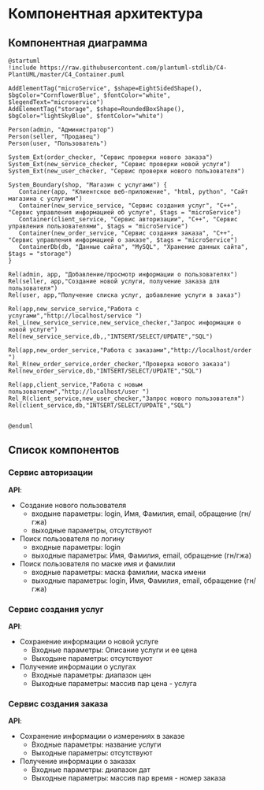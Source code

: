 # Компонентная архитектура
<!-- Состав и взаимосвязи компонентов системы между собой и внешними системами с указанием протоколов, ключевые технологии, используемые для реализации компонентов.
Диаграмма контейнеров C4 и текстовое описание. 
-->
## Компонентная диаграмма

```plantuml
@startuml
!include https://raw.githubusercontent.com/plantuml-stdlib/C4-PlantUML/master/C4_Container.puml

AddElementTag("microService", $shape=EightSidedShape(), $bgColor="CornflowerBlue", $fontColor="white", $legendText="microservice")
AddElementTag("storage", $shape=RoundedBoxShape(), $bgColor="lightSkyBlue", $fontColor="white")

Person(admin, "Администратор")
Person(seller, "Продавец")
Person(user, "Пользователь")

System_Ext(order_checker, "Сервис проверки нового заказа")
System_Ext(new_service_checker, "Сервис проверки новой услуги")
System_Ext(new_user_checker, "Сервис проверки нового пользователя")

System_Boundary(shop, "Магазин с услугами") {
   Container(app, "Клиентское веб-приложение", "html, python", "Сайт магазина с услугами")
   Container(new_service_service, "Сервис создания услуг", "C++", "Сервис управления информацией об услуге", $tags = "microService") 
   Container(client_service, "Сервис авторизации", "C++", "Сервис управления пользователями", $tags = "microService")    
   Container(new_order_service, "Сервис создания заказа", "C++", "Сервис управления информацией о заказе", $tags = "microService")       
   ContainerDb(db, "Данные сайта", "MySQL", "Хранение данных сайта", $tags = "storage")
}

Rel(admin, app, "Добавление/просмотр информации о пользователях")
Rel(seller, app,"Создание новой услуги, получение заказа для пользователя")
Rel(user, app,"Получение списка услуг, добавление услуги в заказ")

Rel(app,new_service_service,"Работа с услугами","http://localhost/service ")
Rel_L(new_service_service,new_service_checker,"Запрос информации о новой услуге")
Rel(new_service_service,db,,"INTSERT/SELECT/UPDATE","SQL")

Rel(app,new_order_service,"Работа с заказами","http://localhost/order ")
Rel_R(new_order_service,order_checker,"Проверка нового заказа")
Rel(new_order_service,db,"INTSERT/SELECT/UPDATE","SQL")

Rel(app,client_service,"Работа с новым пользователем","http://localhost/user ")
Rel_R(client_service,new_user_checker,"Запрос нового пользователя")
Rel(client_service,db,"INTSERT/SELECT/UPDATE","SQL")


@enduml
```
## Список компонентов
### Сервис авторизации

**API**:
-	Создание нового пользователя
      - входыне параметры: login, Имя, Фамилия, email, обращение (гн/гжа)
      - выходные параметры, отсутствуют
-	Поиск пользователя по логину
     - входные параметры:  login
     - выходные параметры: Имя, Фамилия, email, обращение (гн/гжа)
-	Поиск пользователя по маске имя и фамилии
     - входные параметры: маска фамилии, маска имени
     - выходные параметры: login, Имя, Фамилия, email, обращение (гн/гжа)

### Сервис создания услуг
**API**:
- Сохранение информации о новой услуге
  - Входные параметры: Описание услуги и ее цена
  - Выходыне параметры: отсутствуют
- Получение информации о услугах
  - Входные параметры: диапазон цен
  - Выходные параметры: массив пар цена - услуга


### Сервис создания заказа
**API**:
- Сохранение информации о измерениях в заказе
  - Входные параметры: название услуги
  - Выходные параметры: отсутствуют
- Получение информации о заказах
  - Входные параметры: диапазон дат
  - Выходные параметры: массив пар время - номер заказа 

